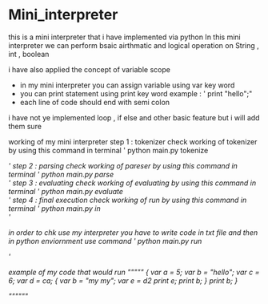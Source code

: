 # Mini_interpreter
this is a mini interpreter that i have implemented via python 
In this mini interpreter we can perform bsaic airthmatic and logical operation on String , int , boolean 

i have also applied the concept of variable scope 

* in my mini interpreter you can assign variable using var key word
* you can print statement using print key word example :  ' print "hello";"
* each line of code should end with semi colon

i have not ye implemented loop , if else and other basic feature but i will add them sure 

working of my mini interpreter 
  step  1 : tokenizer
          check working of tokenizer by using this command in terminal
            ' python main.py tokenize <address of txt file > '
  step  2 : parsing
          check working of pareser by using this command in terminal
            ' python main.py parse <address of txt file > '
  step  3 : evaluating
          check working of evaluating by using this command in terminal
            ' python main.py evaluate <address of txt file > '
  step  4 : final execution
          check working of run by using this command in terminal
            ' python main.py in <address of txt file > '

in order to chk use my interpreter you have to write code in txt file and then in python enviornment 
use command ' python main.py run <address of txt file > '

example of my code that would run 
"""""
{
var a = 5;
var b = "hello";
var c = 6;
var d = c*a;
{
  var b = "my my";
  var e = d*2
  print e;
  print b;
}
print b;
}

""""""


